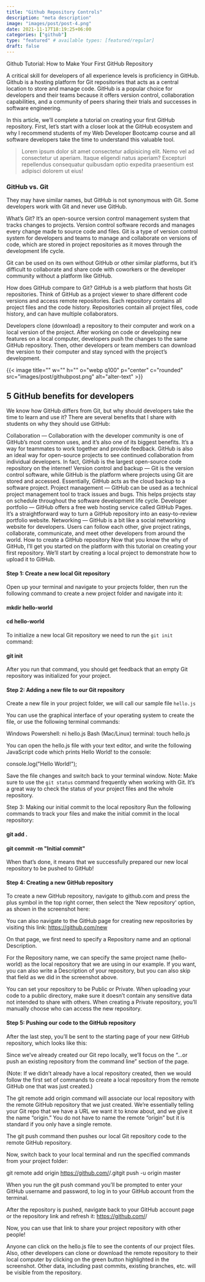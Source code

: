 ```yaml
---
title: "Github Repository Controls"
description: "meta description"
image: "images/post/post-4.png"
date: 2021-11-17T18:19:25+06:00
categories: ["github"]
type: "featured" # available types: [featured/regular]
draft: false
---
```


Github Tutorial: How to Make Your First GitHub Repository

A critical skill for developers of all experience levels is proficiency in GitHub. Github is a hosting platform for Git repositories that acts as a central location to store and manage code. GitHub is a popular choice for developers and their teams because it offers version control, collaboration capabilities, and a community of peers sharing their trials and successes in software engineering. 

In this article, we’ll complete a tutorial on creating your first GitHub repository. First, let’s start with a closer look at the GitHub ecosystem and why I recommend students of my Web Developer Bootcamp course and all software developers take the time to understand this valuable tool.



> Lorem ipsum dolor sit amet consectetur adipisicing elit. Nemo vel ad consectetur ut aperiam. Itaque eligendi natus aperiam? Excepturi repellendus consequatur quibusdam optio expedita praesentium est adipisci dolorem ut eius!

### GitHub vs. Git
They may have similar names, but GitHub is not synonymous with Git. Some developers work with Git and never use GitHub. 

What’s Git? It’s an open-source version control management system that tracks changes to projects. Version control software records and manages every change made to source code and files. Git is a type of version control system for developers and teams to manage and collaborate on versions of code, which are stored in project repositories as it moves through the development life cycle.  

Git can be used on its own without GitHub or other similar platforms, but it’s difficult to collaborate and share code with coworkers or the developer community without a platform like GitHub.

How does GitHub compare to Git? GitHub is a web platform that hosts Git repositories. Think of GitHub as a project viewer to share different code versions and access remote repositories. Each repository contains all project files and the code history. Repositories contain all project files, code history, and can have multiple collaborators.

Developers clone (download) a repository to their computer and work on a local version of the project. After working on code or developing new features on a local computer, developers push the changes to the same GitHub repository. Then, other developers or team members can download the version to their computer and stay synced with the project’s development.

{{< image title="" w="" h="" o="webp q100" p="center" c="rounded" src="images/post/githubpost.png" alt="alter-text" >}}

## 5 GitHub benefits for developers
We know how GitHub differs from Git, but why should developers take the time to learn and use it? There are several benefits that I share with students on why they should use GitHub:

Collaboration — Collaboration with the developer community is one of GitHub’s most common uses, and it’s also one of its biggest benefits. It’s a way for teammates to work together and provide feedback. GitHub is also an ideal way for open-source projects to see continued collaboration from individual developers. In fact, GitHub is the largest open-source code repository on the internet!
Version control and backup — Git is the version control software, while GitHub is the platform where projects using Git are stored and accessed. Essentially, GitHub acts as the cloud backup to a software project.
Project management — GitHub can be used as a technical project management tool to track issues and bugs. This helps projects stay on schedule throughout the software development life cycle. 
Developer portfolio — GitHub offers a free web hosting service called GitHub Pages. It’s a straightforward way to turn a GitHub repository into an easy-to-review portfolio website.
Networking — GitHub is a bit like a social networking website for developers. Users can follow each other, give project ratings, collaborate, communicate, and meet other developers from around the world.
How to create a GitHub repository
Now that you know the why of GitHub, I’ll get you started on the platform with this tutorial on creating your first repository. We’ll start by creating a local project to demonstrate how to upload it to GitHub.

#### Step 1: Create a new local Git repository
Open up your terminal and navigate to your projects folder, then run the following command to create a new project folder and navigate into it:

#### mkdir hello-world

#### cd hello-world

To initialize a new local Git repository we need to run the `git init` command:

#### git init

After you run that command, you should get feedback that an empty Git repository was initialized for your project.

#### Step 2: Adding a new file to our Git repository
Create a new file in your project folder, we will call our sample file `hello.js`

You can use the graphical interface of your operating system to create the file, or use the following terminal commands:

Windows Powershell: ni hello.js Bash (Mac/Linux) terminal: touch hello.js

You can open the hello.js file with your text editor, and write the following JavaScript code which prints Hello World! to the console:

console.log("Hello World!");

Save the file changes and switch back to your terminal window. Note: Make sure to use the `git status` command frequently when working with Git. It’s a great way to check the status of your project files and the whole repository.

Step 3: Making our initial commit to the local repository
Run the following commands to track your files and make the initial commit in the local repository:

#### git add .

#### git commit -m "Initial commit"

When that’s done, it means that we successfully prepared our new local repository to be pushed to GitHub!

#### Step 4: Creating a new GitHub repository
To create a new GitHub repository, navigate to github.com and press the plus symbol in the top right corner, then select the ‘New repository‘ option, as shown in the screenshot here:

You can also navigate to the GitHub page for creating new repositories by visiting this link: https://github.com/new

On that page, we first need to specify a Repository name and an optional Description.


For the Repository name, we can specify the same project name (hello-world) as the local repository that we are using in our example. If you want, you can also write a Description of your repository, but you can also skip that field as we did in the screenshot above.

You can set your repository to be Public or Private. When uploading your code to a public directory, make sure it doesn’t contain any sensitive data not intended to share with others. When creating a Private repository, you’ll manually choose who can access the new repository.

#### Step 5: Pushing our code to the GitHub repository
After the last step, you’ll be sent to the starting page of your new GitHub repository, which looks like this:


Since we’ve already created our Git repo locally, we’ll focus on the “…or push an existing repository from the command line” section of the page.

(Note: If we didn’t already have a local repository created, then we would follow the first set of commands to create a local repository from the remote GitHub one that was just created.)


The git remote add origin command will associate our local repository with the remote GitHub repository that we just created. We’re essentially telling your Git repo that we have a URL we want it to know about, and we give it the name “origin.” You do not have to name the remote “origin” but it is standard if you only have a single remote.

The git push command then pushes our local Git repository code to the remote GitHub repository.

Now, switch back to your local terminal and run the specified commands from your project folder:

git remote add origin <https://github.com/><your-username>/<your-repo-name>.gitgit push -u origin master

When you run the git push command you’ll be prompted to enter your GitHub username and password, to log in to your GitHub account from the terminal.

After the repository is pushed, navigate back to your GitHub account page or the repository link and refresh it: https://github.com/<your-username>/<your-repo-name>

Now, you can use that link to share your project repository with other people!


Anyone can click on the hello.js file to see the contents of our project files. Also, other developers can clone or download the remote repository to their local computer by clicking on the green button highlighted in the screenshot. Other data, including past commits, existing branches, etc. will be visible from the repository.